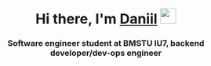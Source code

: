 <h1 align="center">Hi there, I'm <a href="" target="_blank">Daniil</a> 
<img src="https://github.com/blackcater/blackcater/raw/main/images/Hi.gif" height="32"/></h1>
<h3 align="center">Software engineer student at BMSTU IU7, backend developer/dev-ops engineer</h3>
